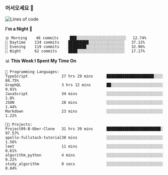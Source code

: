 ### 어서오세요 👋

<!--START_SECTION:waka-->
![Lines of code](https://img.shields.io/badge/From%20Hello%20World%20I%27ve%20Written-5.8%20million%20lines%20of%20code-blue)

**I'm a Night 🦉** 

```text
🌞 Morning    46 commits     ███░░░░░░░░░░░░░░░░░░░░░░   12.74% 
🌆 Daytime    134 commits    █████████░░░░░░░░░░░░░░░░   37.12% 
🌃 Evening    119 commits    ████████░░░░░░░░░░░░░░░░░   32.96% 
🌙 Night      62 commits     ████░░░░░░░░░░░░░░░░░░░░░   17.17%

```


📊 **This Week I Spent My Time On** 

```text
💬 Programming Languages: 
TypeScript               27 hrs 29 mins      █████████████████████░░░░   84.75% 
GraphQL                  3 hrs 12 mins       ██░░░░░░░░░░░░░░░░░░░░░░░   9.91% 
JavaScript               34 mins             ░░░░░░░░░░░░░░░░░░░░░░░░░   1.8% 
JSON                     28 mins             ░░░░░░░░░░░░░░░░░░░░░░░░░   1.44% 
Markdown                 23 mins             ░░░░░░░░░░░░░░░░░░░░░░░░░   1.22%

🐱‍💻 Projects: 
Project09-B-Uber-Clone   31 hrs 39 mins      ████████████████████████░   97.57% 
apollo-fullstack-tutorial30 mins             ░░░░░░░░░░░░░░░░░░░░░░░░░   1.56% 
leet                     11 mins             ░░░░░░░░░░░░░░░░░░░░░░░░░   0.61% 
algorithm_python         4 mins              ░░░░░░░░░░░░░░░░░░░░░░░░░   0.22% 
study_algorithm          0 secs              ░░░░░░░░░░░░░░░░░░░░░░░░░   0.04%

```


<!--END_SECTION:waka-->
